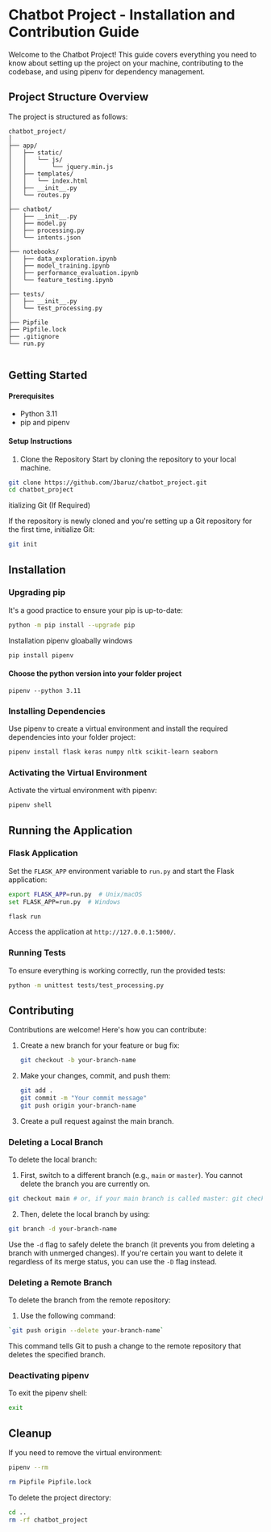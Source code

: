 # Chatbot Project - Installation and Contribution Guide
Welcome to the Chatbot Project! This guide covers everything you need to know about setting up the project on your machine, contributing to the codebase, and using pipenv for dependency management.

## Project Structure Overview
The project is structured as follows:

```
chatbot_project/
│
├── app/
│   ├── static/
│   │   └── js/
│   │       └── jquery.min.js
│   ├── templates/
│   │   └── index.html
│   ├── __init__.py
│   └── routes.py
│
├── chatbot/
│   ├── __init__.py
│   ├── model.py
│   ├── processing.py
│   └── intents.json
│
├── notebooks/
│   ├── data_exploration.ipynb
│   ├── model_training.ipynb
│   ├── performance_evaluation.ipynb
│   └── feature_testing.ipynb
│
├── tests/
│   ├── __init__.py
│   └── test_processing.py
│
├── Pipfile
├── Pipfile.lock
├── .gitignore
└── run.py


```



## Getting Started
#### Prerequisites
- Python 3.11
- pip and pipenv

#### Setup Instructions
1. Clone the Repository
Start by cloning the repository to your local machine.

```bash
git clone https://github.com/Jbaruz/chatbot_project.git
cd chatbot_project

```
itializing Git (If Required)

If the repository is newly cloned and you're setting up a Git repository for the first time, initialize Git:

```bash
git init
```

## Installation

### Upgrading pip

It's a good practice to ensure your pip is up-to-date:

```bash
python -m pip install --upgrade pip

```
Installation pipenv gloabally windows

```bash
pip install pipenv

```

#### Choose the python version into your folder project
```
pipenv --python 3.11

```

### Installing Dependencies

Use pipenv to create a virtual environment and install the required dependencies into your folder project:

```bash
pipenv install flask keras numpy nltk scikit-learn seaborn
```

### Activating the Virtual Environment

Activate the virtual environment with pipenv:

```bash
pipenv shell
```

## Running the Application

### Flask Application

Set the `FLASK_APP` environment variable to `run.py` and start the Flask application:

```bash
export FLASK_APP=run.py  # Unix/macOS
set FLASK_APP=run.py  # Windows

flask run
```

Access the application at `http://127.0.0.1:5000/`.

### Running Tests

To ensure everything is working correctly, run the provided tests:

```bash
python -m unittest tests/test_processing.py
```

## Contributing

Contributions are welcome! Here's how you can contribute:

1. Create a new branch for your feature or bug fix:

   ```bash
   git checkout -b your-branch-name
   ```

2. Make your changes, commit, and push them:

   ```bash
   git add .
   git commit -m "Your commit message"
   git push origin your-branch-name
   ```

3. Create a pull request against the main branch.

### Deleting a Local Branch

To delete the local branch:

1. First, switch to a different branch (e.g., `main` or `master`). You cannot delete the branch you are currently on.

```bash
git checkout main # or, if your main branch is called master: git checkout master
```

2. Then, delete the local branch by using:

```bash
git branch -d your-branch-name
```
Use the `-d` flag to safely delete the branch (it prevents you from deleting a branch with unmerged changes). If you're certain you want to delete it regardless of its merge status, you can use the `-D` flag instead.

### Deleting a Remote Branch
To delete the branch from the remote repository:
1. Use the following command:
 ```bash
 `git push origin --delete your-branch-name`
```

This command tells Git to push a change to the remote repository that deletes the specified branch.

### Deactivating pipenv

To exit the pipenv shell:

```bash
exit
```

## Cleanup

If you need to remove the virtual environment:

```bash
pipenv --rm

rm Pipfile Pipfile.lock
```

To delete the project directory:

```bash
cd ..
rm -rf chatbot_project
```

